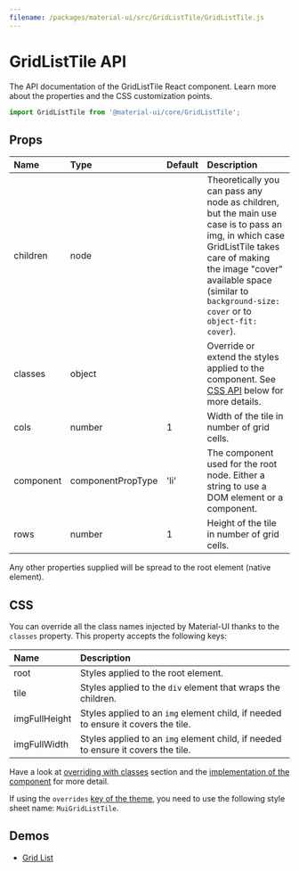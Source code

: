 ```yaml
---
filename: /packages/material-ui/src/GridListTile/GridListTile.js
---
```


<!--- This documentation is automatically generated, do not try to edit it. -->

# GridListTile API

<p class="description">The API documentation of the GridListTile React component. Learn more about the properties and the CSS customization points.</p>

```js
import GridListTile from '@material-ui/core/GridListTile';
```



## Props

| Name | Type | Default | Description |
|:-----|:-----|:--------|:------------|
| <span class="prop-name">children</span> | <span class="prop-type">node</span> |   | Theoretically you can pass any node as children, but the main use case is to pass an img, in which case GridListTile takes care of making the image "cover" available space (similar to `background-size: cover` or to `object-fit: cover`). |
| <span class="prop-name">classes</span> | <span class="prop-type">object</span> |   | Override or extend the styles applied to the component. See [CSS API](#css-api) below for more details. |
| <span class="prop-name">cols</span> | <span class="prop-type">number</span> | <span class="prop-default">1</span> | Width of the tile in number of grid cells. |
| <span class="prop-name">component</span> | <span class="prop-type">componentPropType</span> | <span class="prop-default">'li'</span> | The component used for the root node. Either a string to use a DOM element or a component. |
| <span class="prop-name">rows</span> | <span class="prop-type">number</span> | <span class="prop-default">1</span> | Height of the tile in number of grid cells. |

Any other properties supplied will be spread to the root element (native element).

## CSS

You can override all the class names injected by Material-UI thanks to the `classes` property.
This property accepts the following keys:


| Name | Description |
|:-----|:------------|
| <span class="prop-name">root</span> | Styles applied to the root element.
| <span class="prop-name">tile</span> | Styles applied to the `div` element that wraps the children.
| <span class="prop-name">imgFullHeight</span> | Styles applied to an `img` element child, if needed to ensure it covers the tile.
| <span class="prop-name">imgFullWidth</span> | Styles applied to an `img` element child, if needed to ensure it covers the tile.

Have a look at [overriding with classes](/customization/overrides/#overriding-with-classes) section
and the [implementation of the component](https://github.com/mui-org/material-ui/blob/master/packages/material-ui/src/GridListTile/GridListTile.js)
for more detail.

If using the `overrides` [key of the theme](/customization/themes/#css),
you need to use the following style sheet name: `MuiGridListTile`.

## Demos

- [Grid List](/demos/grid-list/)

